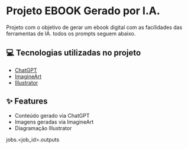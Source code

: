 # Projeto EBOOK Gerado por I.A.


 
Projeto com o objetivo de gerar um ebook digital com as facilidades das ferramentas de IA. todos os prompts
seguem abaixo.

## 💻 Tecnologias utilizadas no projeto

- [ChatGPT](https://chat.openai.com/) 
- [ImagineArt](https://www.imagine.art/dashboard/image/tool/text-to-image?prompt=an+art+with+the+theme+of+mindfulness)
- [Illustrator](https://www.adobe.com/br/products/illustrator.html)


## ✨ Features

- Conteúdo gerado via ChatGPT
- Imagens geradas via ImagineArt
- Diagramação Illustrator


jobs.<job_id>.outputs
